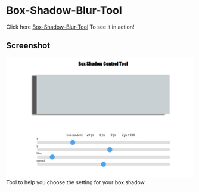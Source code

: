 # Box-Shadow-Blur-Tool

Click here [Box-Shadow-Blur-Tool](https://derbi-calderon.github.io/Box-Shadow-Blur-Tool/) To see it in action!
<br>
## Screenshot
![img](/screenshot.PNG)
<br>
Tool to help you choose the setting for your box shadow.
